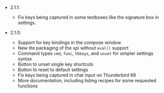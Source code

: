 - 2.1.1:

  - Fix keys being captured in some textboxes like the signature box in settings.

- 2.1.0:
  - Support for key bindings in the compose window
  - New lite packaging of the xpi without `eval()` support
  - Command types `cmd`, `func`, `tbkeys`, and `unset` for simpler settings syntax
  - Button to unset single key shortcuts
  - Button to reset to default settings
  - Fix keys being captured in chat input on Thunderbird 68
  - More documentation, including listing recipes for some requested functions
